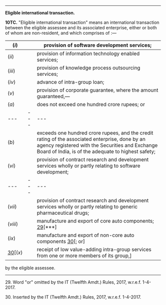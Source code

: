 ****

**Eligible international transaction.**

**10TC.** "Eligible international transaction" means an international transaction between the eligible assessee and its associated enterprise, either or both of whom are non-resident, and which comprises of :—

(_i_)|  |  provision of software development services;  
---|---|---  
(_ii_)|  |  provision of information technology enabled services;  
(_iii_)|  |  provision of knowledge process outsourcing services;  
(_iv_)|  |  advance of intra-group loan;  
(_v_)|  |  provision of corporate guarantee, where the amount guaranteed,—   
(_a_)|  |  does not exceed one hundred crore rupees; or  
---|---|---  
(_b_)|  |  exceeds one hundred crore rupees, and the credit rating of the associated enterprise, done by an agency registered with the Securities and Exchange Board of India, is of the adequate to highest safety;  
(_vi_)|  |  provision of contract research and development services wholly or partly relating to software development;  
---|---|---  
(_vii_)|  |  provision of contract research and development services wholly or partly relating to generic pharmaceutical drugs;  
(_viii_)|  |  manufacture and export of core auto components; [29](javascript:ShowFootnote\('fn29'\);)[***]  
(_ix_)|  |  manufacture and export of non-core auto components [30](javascript:ShowFootnote\('fn30'\);)[; or]  
[30](javascript:ShowFootnote\('fn30'\);)[(_x_)|  |  receipt of low value-adding intra-group services from one or more members of its group,]  
  
by the eligible assessee.

* * *

29\. Word "or" omitted by the IT (Twelfth Amdt.) Rules, 2017, w.r.e.f. 1-4-2017.

30\. Inserted by the IT (Twelfth Amdt.) Rules, 2017, w.r.e.f. 1-4-2017.